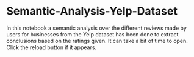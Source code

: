 # Semantic-Analysis-Yelp-Dataset
In this notebook a semantic analysis over the different reviews made by users for businesses from the Yelp dataset has been done to extract conclusions based on the ratings given. It can take a bit of time to open. Click the reload button if it appears. 
